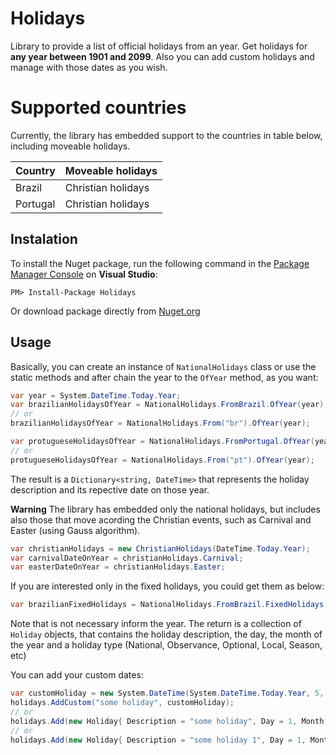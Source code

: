 # Holidays

Library to provide a list of official holidays from an year.
Get holidays for **any year between 1901 and 2099**. Also you can add custom holidays and manage with those dates as you wish.

# Supported countries

Currently, the library has embedded support to the countries in table below, including moveable holidays.

|Country|Moveable holidays|
|-|-|
|Brazil|Christian holidays|
|Portugal|Christian holidays|

## Instalation

To install the Nuget package, run the following command in the [Package Manager Console](https://docs.nuget.org/docs/start-here/using-the-package-manager-console) on **Visual Studio**:

```
PM> Install-Package Holidays
```

Or download package directly from [Nuget.org](https://www.nuget.org/packages/Holidays/)

## Usage

Basically, you can create an instance of ```NationalHolidays``` class or use the static methods and after chain the year to the ```OfYear``` method, as you want:

```csharp
var year = System.DateTime.Today.Year;
var brazilianHolidaysOfYear = NationalHolidays.FromBrazil.OfYear(year);
// or
brazilianHolidaysOfYear = NationalHolidays.From("br").OfYear(year);

var protugueseHolidaysOfYear = NationalHolidays.FromPortugal.OfYear(year);
// or
protugueseHolidaysOfYear = NationalHolidays.From("pt").OfYear(year);
```

The result is a ```Dictionary<string, DateTime>``` that represents the holiday description and its repective date on those year.

**Warning** The library has embedded only the national holidays, but includes also those that move acording the Christian events, such as Carnival and Easter (using Gauss algorithm).

```csharp
var christianHolidays = new ChristianHolidays(DateTime.Today.Year);
var carnivalDateOnYear = christianHolidays.Carnival;
var easterDateOnYear = christianHolidays.Easter;
```

If you are interested only in the fixed holidays, you could get them as below:

```csharp
var brazilianFixedHolidays = NationalHolidays.FromBrazil.FixedHolidays;
```

Note that is not necessary inform the year. The return is a collection of ```Holiday``` objects, that contains the holiday description, the day, the month of the year and a holiday type (National, Observance, Optional, Local, Season, etc)

You can add your custom dates:

```csharp
var customHoliday = new System.DateTime(System.DateTime.Today.Year, 5, 15);
holidays.AddCustom("some holiday", customHoliday);
// or
holidays.Add(new Holiday{ Description = "some holiday", Day = 1, Month = 2, Type = HolidayType.Local });
// or
holidays.Add(new Holiday{ Description = "some holiday 1", Day = 1, Month = 2, Type = HolidayType.Local }, new Holiday { Description = "some holiday 2", Day = 2, Month = 3, Type = HolidayType.Local });
```

